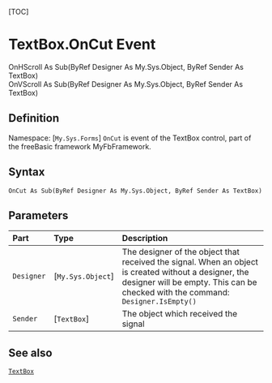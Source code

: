 [TOC]
# TextBox.OnCut Event
OnHScroll  As Sub(ByRef Designer As My.Sys.Object, ByRef Sender As TextBox) <br> OnVScroll  As Sub(ByRef Designer As My.Sys.Object, ByRef Sender As TextBox)
## Definition
Namespace: [`My.Sys.Forms`]
`OnCut` is event of the TextBox control, part of the freeBasic framework MyFbFramework.
## Syntax
```freeBasic
OnCut As Sub(ByRef Designer As My.Sys.Object, ByRef Sender As TextBox)
```

## Parameters

|Part|Type|Description|
| :------------ | :------------ | :------------ |
|`Designer`|[`My.Sys.Object`]|The designer of the object that received the signal. When an object is created without a designer, the designer will be empty. This can be checked with the command: `Designer.IsEmpty()`|
|`Sender`|[`TextBox`]|The object which received the signal|

## See also
[`TextBox`](TextBox.md)
